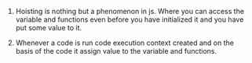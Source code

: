 1. Hoisting is nothing but a phenomenon in js. Where you can access the variable and functions even before you have initialized it and you have put some value to it.

2. Whenever a code is run code execution context created and on the basis of the code it assign value to the variable and functions.